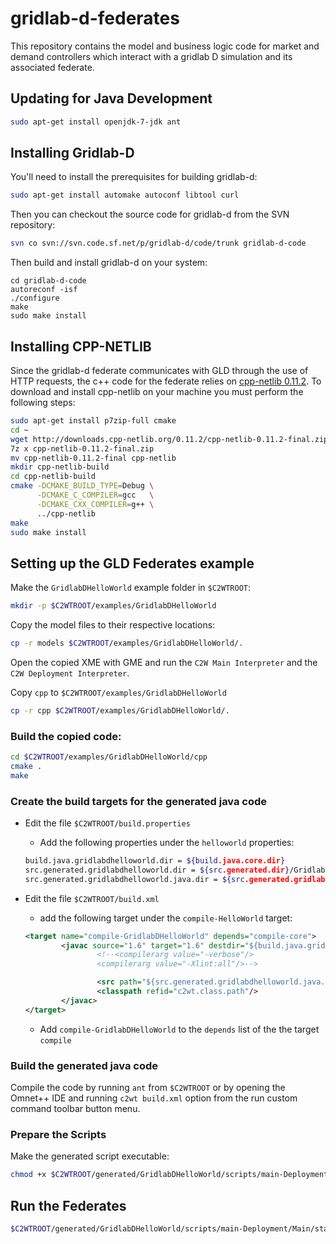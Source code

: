 # gridlab-d-federates
This repository contains the model and business logic code for market and demand controllers which interact with a gridlab D simulation and its associated federate.

## Updating for Java Development

```bash
sudo apt-get install openjdk-7-jdk ant
```

## Installing Gridlab-D

You'll need to install the prerequisites for building gridlab-d:

```bash
sudo apt-get install automake autoconf libtool curl
```

Then you can checkout the source code for gridlab-d from the SVN repository:

```bash
svn co svn://svn.code.sf.net/p/gridlab-d/code/trunk gridlab-d-code
```

Then build and install gridlab-d on your system:

```baash
cd gridlab-d-code
autoreconf -isf
./configure
make
sudo make install
```

## Installing CPP-NETLIB

Since the gridlab-d federate communicates with GLD through the use of HTTP requests, the c++ code for the federate relies on [cpp-netlib 0.11.2](http://cpp-netlib.org).  To download and install cpp-netlib on your machine you must perform the following steps:

```bash
sudo apt-get install p7zip-full cmake
cd ~
wget http://downloads.cpp-netlib.org/0.11.2/cpp-netlib-0.11.2-final.zip
7z x cpp-netlib-0.11.2-final.zip
mv cpp-netlib-0.11.2-final cpp-netlib
mkdir cpp-netlib-build
cd cpp-netlib-build
cmake -DCMAKE_BUILD_TYPE=Debug \
      -DCMAKE_C_COMPILER=gcc   \
      -DCMAKE_CXX_COMPILER=g++ \
      ../cpp-netlib
make
sudo make install
```

## Setting up the GLD Federates example

Make the `GridlabDHelloWorld` example folder in `$C2WTROOT`:

```bash
mkdir -p $C2WTROOT/examples/GridlabDHelloWorld
```

Copy the model files to their respective locations:

```bash
cp -r models $C2WTROOT/examples/GridlabDHelloWorld/.
```

Open the copied XME with GME and run the `C2W Main Interpreter` and the `C2W Deployment Interpreter`.

Copy `cpp` to `$C2WTROOT/examples/GridlabDHelloWorld`

```bash
cp -r cpp $C2WTROOT/examples/GridlabDHelloWorld/.
```

### Build the copied code:

```bash
cd $C2WTROOT/examples/GridlabDHelloWorld/cpp
cmake .
make
```

### Create the build targets for the generated java code

  * Edit the file `$C2WTROOT/build.properties`

    * Add the following properties under the `helloworld` properties:

    ```bash
    build.java.gridlabdhelloworld.dir = ${build.java.core.dir}
    src.generated.gridlabdhelloworld.dir = ${src.generated.dir}/GridlabDHelloWorld
    src.generated.gridlabdhelloworld.java.dir = ${src.generated.gridlabdhelloworld.dir}/java
    ```

  * Edit the file `$C2WTROOT/build.xml`

    * add the following target under the `compile-HelloWorld` target:

    ```xml
    <target name="compile-GridlabDHelloWorld" depends="compile-core">
            <javac source="1.6" target="1.6" destdir="${build.java.gridlabdhelloworld.dir}" debug="on" debuglevel="lines,vars,source" includejavaruntime="yes" includeantruntime="yes" failonerror="false" nowarn="true">
                    <!--<compilerarg value="-verbose"/>
                    <compilerarg value="-Xlint:all"/>-->

                    <src path="${src.generated.gridlabdhelloworld.java.dir}"/>
                    <classpath refid="c2wt.class.path"/>
            </javac>
    </target>
    ```

    * Add `compile-GridlabDHelloWorld` to the `depends` list of the the target `compile`

### Build the generated java code

Compile the code by running `ant` from `$C2WTROOT` or by opening the
Omnet++ IDE and running `c2wt build.xml` option from the run custom
command toolbar button menu.

### Prepare the Scripts

Make the generated script executable:

```bash
chmod +x $C2WTROOT/generated/GridlabDHelloWorld/scripts/main-Deployment/Main/start.sh
```

## Run the Federates

```bash
$C2WTROOT/generated/GridlabDHelloWorld/scripts/main-Deployment/Main/start.sh
```
